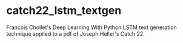 # catch22_lstm_textgen
Francois Chollet's Deep Learning With Python LSTM text generation technique applied to a pdf of Joseph Heller's Catch 22.
